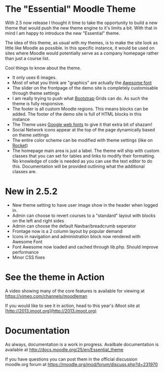 The "Essential" Moodle Theme
======================

With 2.5 now release I thought it time to take the opportunity to build a new theme that would push the new theme engine to it's limits a bit. With that in mind I am happy to introduce the new "Essential" theme.

The idea of this theme, as usual with my themes, is to make the site look as little like Moodle as possible. In this specific instance, it would be used on sites where Moodle would potentially serve as a company homepage rather than just a course list.

Cool things to know about the theme.
 - It only uses 6 images.
 - Most of what you think are "graphics" are actually the [Awesome font](http://fortawesome.github.io/Font-Awesome/)
 - The slider on the frontpage of the demo site is completely customisable through theme settings
 - I am really trying to push what [Bootstrap](http://twitter.github.io/bootstrap/) Grids can do. As such the theme is fully responsive.
 - The footer is all custom Moodle regions. This means blocks can be added. The footer of the demo site is full of HTML blocks in this instance
 - The Theme uses [Google web fonts](http://www.google.com/fonts/) to give it that extra bit of shazam!
 - Social Network icons appear at the top of the page dynamically based on theme settings
 - The entire color scheme can be modified with theme settings (like on [Rocket](https://moodle.org/plugins/view.php?plugin=theme_rocket))
 - The homepage main area is just a label. The theme will ship with custom classes that you can set for tables and links to modify their formatting. No knowledge of code is needed as you can use the text editor to do this. Documentation will be provided outlining what the additional classes are.

 New in 2.5.2
 ========================
 - New theme setting to have user image show in the header when logged in.
 - Admin can choose to revert courses to a "standard" layout with blocks on the left and right sides
 - Admin can choose the default Navbar/breadcrumb seperator
 - Frontage now is a 2 column layout by popular demand
 - Icons in navigation and administration block now rendered with Awesome Font
 - Font Awesome now loaded and cached through lib.php. Should improve performance
 - Minor CSS fixes
 
See the theme in Action
========================

A video showing many of the core features is available for viewing at https://vimeo.com/channels/moodleman

If you would like to see it in action, head to this year's iMoot site at [http://2013.imoot.org](http://2013.imoot.org)


Documentation
=============

As always, documentation is a work in progress. Availbale documentation is available at http://docs.moodle.org/25/en/Essential_theme

If you have questions you can post them in the official discussion moodle.org forum at https://moodle.org/mod/forum/discuss.php?d=231970
